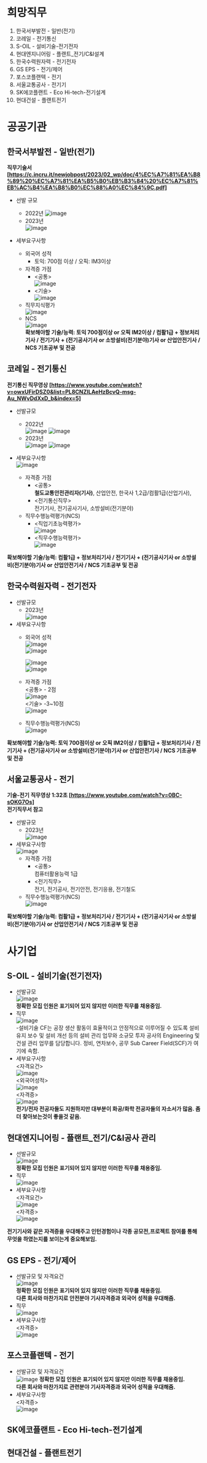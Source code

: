 # 희망직무
1. 한국서부발전 - 일반(전기)
2. 코레일 - 전기통신
3. S-OIL - 설비기술-전기전자
4. 현대엔지니어링 - 플랜트_전기/C&I설계
5. 한국수력원자력 - 전기전자
6. GS EPS - 전기/제어
7. 포스코플랜텍 - 전기
8. 서울교통공사 - 전기기
9. SK에코플랜트 - Eco Hi-tech-전기설계
10. 현대건설 - 플랜트전기  
    
# 공공기관  

## 한국서부발전 - 일반(전기)  
**직무기술서[https://c.incru.it/newjobpost/2023/02_wp/doc/4%EC%A7%81%EA%B8%89%20%EC%A7%81%EA%B5%B0%EB%B3%84%20%EC%A7%81%EB%AC%B4%EA%B8%B0%EC%88%A0%EC%84%9C.pdf]**
* 선발 규모  
  * 2022년
    ![image](https://github.com/nice2000rice/C-study/assets/144098833/f681bcfa-c296-4243-954f-b89ff0e4f042)
  * 2023년  
    ![image](https://github.com/nice2000rice/C-study/assets/144098833/a526ed03-0ab7-43d0-87e4-14d9e036850d)
    
* 세부요구사항  
    * 외국어 성적  
      -  토익: 700점 이상 / 오픽: IM3이상  
    * 자격증 가점  
      - <공통>  
        ![image](https://github.com/nice2000rice/C-study/assets/144098833/d705f431-485c-404f-9053-8898712f4171)  
      - <기술>  
        ![image](https://github.com/nice2000rice/C-study/assets/144098833/e1d9601b-76fa-422b-be06-752304806f1b)
    * 직무지식평가  
        ![image](https://github.com/nice2000rice/C-study/assets/144098833/6ac38630-1a19-49a9-8028-5a1d8f4fac61)
    * NCS  
        ![image](https://github.com/nice2000rice/C-study/assets/144098833/331c003e-0e62-40e9-8184-88f4feeeef04)  
**확보해야할 기술/능력: 토익 700점이상 or 오픽 IM2이상 / 컴활1급 + 정보처리기사 / 전기기사 + (전기공사기사 or 소방설비(전기분야)기사 or 산업안전기사 / NCS 기초공부 및 전공**

## 코레일 - 전기통신  
**전기통신 직무영상 [https://www.youtube.com/watch?v=owxUFirDSZ0&list=PL8CNZILAeHzBcvQ-msg-Au_NWvDdXxD_b&index=5]**
* 선발규모
  * 2022년  
    ![image](https://github.com/nice2000rice/C-study/assets/144098833/8e63944e-851c-4728-9c8d-c9e0ccb8c575)
    ![image](https://github.com/nice2000rice/C-study/assets/144098833/d5d6f065-d098-4d86-aa61-5ba66d180c28)  
  * 2023년  
    ![image](https://github.com/nice2000rice/C-study/assets/144098833/eafee80e-b50f-4ba9-bfef-babcf2dae941)
    ![image](https://github.com/nice2000rice/C-study/assets/144098833/4fdf0687-93b3-4ff2-83d7-31afc0d32c22)

* 세부요구사항  
  ![image](https://github.com/nice2000rice/C-study/assets/144098833/818588a9-7151-40b8-a8f4-2b7ecf8825a7)  
  * 자격증 가점  
    - <공통>  
      **철도교통안전관리자(기사)**, 산업안전, 한국사 1,2급/컴활1급(산업기사), 
    - <전기통신직무>  
      전기기사, 전기공사기사, 소방설비(전기분야)  
  * 직무수행능력평가(NCS)  
    - <직업기초능력평가>  
      ![image](https://github.com/nice2000rice/C-study/assets/144098833/e7f13104-dbf8-4c16-a345-2965ff27b182)
    - <직무수행능력평가>  
      ![image](https://github.com/nice2000rice/C-study/assets/144098833/2c0e7778-9909-46f9-94af-46fa9246e0bb)
      
**확보해야할 기술/능력: 컴활1급 + 정보처리기사 / 전기기사 + (전기공사기사 or 소방설비(전기분야)기사 or 산업안전기사 / NCS 기초공부 및 전공**  

## 한국수력원자력 - 전기전자
* 선발규모  
  * 2023년  
    ![image](https://github.com/nice2000rice/C-study/assets/144098833/975d5e3f-e7fa-4f8e-bcdb-0b7d53544ea3)
* 세부요구사항  
  * 외국어 성적  
    ![image](https://github.com/nice2000rice/C-study/assets/144098833/27c87a7c-e54d-41e7-bdbd-ab3c9f916f39)  
    ![image](https://github.com/nice2000rice/C-study/assets/144098833/6bb8589b-df90-48e5-8b09-f70a089bb705)  
  
    ![image](https://github.com/nice2000rice/C-study/assets/144098833/441f57cc-da0a-4d3b-a81c-f765c1c4bc0f)  
    ![image](https://github.com/nice2000rice/C-study/assets/144098833/eed13c12-839d-4b6a-b9ff-4ff9f8a64d41)  
    
  * 자격증 가점  
    <공통> - 2점  
    ![image](https://github.com/nice2000rice/C-study/assets/144098833/e09a4469-3c98-485e-8ec1-620e6818c132)  
    <기술> -3~10점  
    ![image](https://github.com/nice2000rice/C-study/assets/144098833/ac5e8411-65bf-4732-b0f2-81e875c38fcf)  
  * 직무수행능력평가(NCS)  
    ![image](https://github.com/nice2000rice/C-study/assets/144098833/15c14310-fea5-4e39-a32b-9a4b9b23936e)
    
**확보해야할 기술/능력: 토익 700점이상 or 오픽 IM2이상 / 컴활1급 + 정보처리기사 / 전기기사 + (전기공사기사 or 소방설비(전기분야)기사 or 산업안전기사 / NCS 기초공부 및 전공**  

## 서울교통공사 - 전기
**기술-전기 직무영상 1:32초 [https://www.youtube.com/watch?v=0BC-sOKG7Os]**  
**전기직무서 참고**
* 선발규모
  * 2023년  
    ![image](https://github.com/nice2000rice/C-study/assets/144098833/285a4ddb-badf-46b9-a45d-8282a46f1a4a)
* 세부요구사항  
  ![image](https://github.com/nice2000rice/C-study/assets/144098833/818588a9-7151-40b8-a8f4-2b7ecf8825a7)  
  * 자격증 가점  
    - <공통>  
      컴퓨터활용능력 1급
    - <전기직무>  
      전기, 전기공사, 전기안전, 전기응용, 전기철도
  * 직무수행능력평가(NCS)  
    ![image](https://github.com/nice2000rice/C-study/assets/144098833/e5d9d07c-d840-42ed-8f5c-9df8240fa602)  
      
**확보해야할 기술/능력: 컴활1급 + 정보처리기사 / 전기기사 + (전기공사기사 or 소방설비(전기분야)기사 or 산업안전기사 / NCS 기초공부 및 전공**  

# 사기업

## S-OIL - 설비기술(전기전자)  
* 선발규모  
  ![image](https://github.com/nice2000rice/C-study/assets/144098833/42ea3a4d-50c2-4cef-9a8d-87ece35d5a9e)  
 **정확한 모집 인원은 표기되어 있지 않지만 이러한 직무를 채용중임.**  
* 직무  
    ![image](https://github.com/nice2000rice/C-study/assets/144098833/0ce09ffa-afc7-460b-bdcb-20a2ba687e3b)  
    -설비기술 CF는 공장 생산 활동이 효율적이고 안정적으로 이루어질 수 있도록 설비 유지 보수 및 설비 개선 등의 설비 관리 업무와 소규모 투자 공사의 Engineering 및 건설 관리 업무를 담당합니다. 정비, 연차보수, 공무 Sub Career Field(SCF)가 여기에 속함.  
* 세부요구사항  
  <자격요건>  
  ![image](https://github.com/nice2000rice/C-study/assets/144098833/4d2f6d3c-1df2-46ea-830b-d4a1c99eae1d)  
  <외국어성적>  
  ![image](https://github.com/nice2000rice/C-study/assets/144098833/d8b6b04c-6d39-4fe8-897a-1afc1eae3e2c)  
  <자격증>  
  ![image](https://github.com/nice2000rice/C-study/assets/144098833/6de4482d-5b66-4aff-b933-dbfc1c6d1d95)  
**전기/전자 전공자들도 지원하지만 대부분이 화공/화학 전공자들의 자소서가 많음. 좀 더 찾아보는것이 좋을것 같음.**  
    
## 현대엔지니어링 - 플랜트_전기/C&I공사 관리  
* 선발규모  
  ![image](https://github.com/nice2000rice/C-study/assets/144098833/ba148e22-5e1d-4cdc-bd6a-3c5e64bc1592)  
  **정확한 모집 인원은 표기되어 있지 않지만 이러한 직무를 채용중임.**
* 직무  
  ![image](https://github.com/nice2000rice/C-study/assets/144098833/0be7129d-819a-4313-8535-f8ca7cfd8b25)  
* 세부요구사항  
  <자격요건>  
  ![image](https://github.com/nice2000rice/C-study/assets/144098833/5048058c-f42a-46b8-9809-b593ec0204c7)  
  <자격증>  
  ![image](https://github.com/nice2000rice/C-study/assets/144098833/488b3093-9e12-4c1e-a8d8-1df3636df284)  
    
**전기기사와 같은 자격증을 우대해주고 인턴경험이나 각종 공모전,프로젝트 참여를 통해 무엇을 하였는지를 보이는게 중요해보임.**
## GS EPS - 전기/제어  
* 선발규모 및 자격요건  
  ![image](https://github.com/nice2000rice/C-study/assets/144098833/980c1bdc-2dc8-41b1-aab8-645215539532)  
  **정확한 모집 인원은 표기되어 있지 않지만 이러한 직무를 채용중임.**  
  **다른 회사와 마찬가지로 안전분야 기사자격증과 외국어 성적을 우대해줌.**  
* 직무  
  ![image](https://github.com/nice2000rice/C-study/assets/144098833/0be7129d-819a-4313-8535-f8ca7cfd8b25)  
* 세부요구사항  
  <자격증>  
  ![image](https://github.com/nice2000rice/C-study/assets/144098833/4e0f2110-c228-4e8e-bd3a-53af7ed9bd15)  
## 포스코플랜텍 - 전기  
* 선발규모 및 자격요건  
  ![image](https://github.com/nice2000rice/C-study/assets/144098833/e5ca7044-ac2b-423e-bcd3-78f12d9dbba9)
  **정확한 모집 인원은 표기되어 있지 않지만 이러한 직무를 채용중임.**  
  **다른 회사와 마찬가지로 관련분야 기사자격증과 외국어 성적을 우대해줌.**   
* 세부요구사항  
  <자격증>  
  ![image](https://github.com/nice2000rice/C-study/assets/144098833/8b527190-14d7-48dd-833a-eaa7962afe6b)  

## SK에코플랜트 - Eco Hi-tech-전기설계  

## 현대건설 - 플랜트전기  
